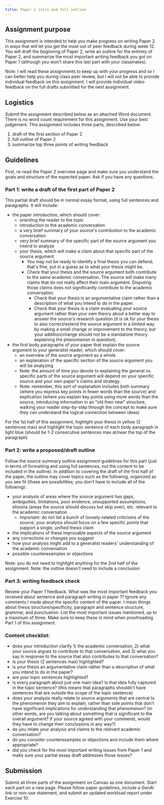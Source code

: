 ```yaml
---
title: Paper 2 intro and full outline
---
```


## Assignment purpose

This assignment is intended to help you make progress on writing Paper 2 in ways that will let you get the most out of peer feedback during week 12. You will draft the beginning of Paper 2, write an outline for the entirety of Paper 2, and summarize the most important writing feedback you got on Paper 1 (although you won't share this last part with your classmates).

Note: I will read these assignments to keep up with your progress and so I can better help you during class peer review, but I will not be able to provide individual feedback on this assignment. I will provide individual video feedback on the full drafts submitted for the next assignment.

## Logistics

Submit the assignment described below as an attached Word document.
There is no word count requirement for this assignment. Use your best judgement.
This assignment includes three parts, described below:

1. draft of the first section of Paper 2
2. full outline of Paper 2
3. summarize top three points of writing feedback

## Guidelines

First, re-read the Paper 2 overview page and make sure you understand the goals and structure of the expected paper. Ask if you have any questions.

### Part 1: write a draft of the first part of Paper 2

This partial draft should be in normal essay format, using full sentences and paragraphs. It will include:

- the paper introduction, which should cover:
	- orienting the reader to the topic
	- introduction to the academic conversation
	- a very brief summary of your source's contribution to the academic conversation
	- very brief summary of the specific part of the source argument you intend to analyze
	- your thesis, which will make a claim about that specific part of the source argument
		- You may not be ready to identify a final thesis you can defend; that's fine, put in a guess as to what your thesis might be.
		- Check that your thesis and the source argument both contribute to the same academic conversation. The source will make many claims that do not really affect their main argument. Disputing those claims does not significantly contribute to the academic conversation.
			- Check that your thesis is an argumentative claim rather than a description of what you intend to do in the paper.
			- Check that your thesis is a claim evaluating your source argument rather than your own theory about a better way to answer the source's research question (it is ok for your thesis to also correct/extend the source argument in a limited way by making a small change or improvement to the theory, but your addition/change should not be a standalone theory explaining the phenomenon in question).
- the first body paragraphs of your paper that explain the source argument to your generalist reader, which should cover:
	- an overview of the source argument as a whole
	- an explanation of the specific section of the source argument you will be analyzing
	- Note: the amount of time you devote to explaining the general vs. specific parts of the source argument will depend on your specific source and your own paper's claims and strategy.
	- Note: remember, this sort of explanation includes both summary (where you express key points in fewer words than the source) and explication (where you explain key points using more words than the source, introducing information in an "old then new" structure, walking your reader step-by-step through the concept to make sure they can understand the logical connection between ideas)

For the 1st half of this assignment, highlight your thesis in yellow (2 sentences max) and highlight the topic sentence of each body paragraph in light blue (should be 1-2 consecutive sentences max at/near the top of the paragraph)

### Part 2: write a proposed/draft outline

Follow the source summary outline assignment guidelines for this part (just in terms of formatting and using full sentences, not the content to be included in the outline). In addition to covering the draft of the first half of the paper, the outline may cover topics such as the following, organized as you see fit (these are possibilities; you don't have to include all of the following):

- your analysis of areas where the source argument has gaps, ambiguities, limitations, poor evidence, unsupported assumptions, elisions (areas the source should discuss but skip over), etc. relevant to the academic conversation
	- Important: do not list a bunch of loosely-related criticisms of the source; your analysis should focus on a few specific points that support a single, unified thesis claim
- the implications of these improvable aspects of the source argument
- any corrections or changes you suggest
- how your analysis might add to a generalist readers' understanding of the academic conversation
- possible counterexamples or objections

Note: you do not need to highlight anything for the 2nd half of the assignment.
Note: the outline doesn't need to include a conclusion

### Part 3: writing feedback check

Review your Paper 1 feedback. What was the most important feedback you received about sentence and paragraph writing in paper 1? Ignore any comments I made about the specific content of the paper. I mean things about thesis structure/specificity, paragraph and sentence structure, grammar, and punctuation.
List the most important issues mentioned, up to a maximum of three. Make sure to keep these in mind when proofreading Part 1 of this assignment.

### Content checklist:

- does your introduction clarify 1) the academic conversation, 2) what your source argues to contribute to that conversation, and 3) what you say in response to the source that also contributes to that conversation?
- is your thesis (2 sentences max) highlighted?
- is your thesis an argumentative claim rather than a description of what you intend to do in the paper?
- are your topic sentences highlighted?
- is every paragraph about just one main idea? Is that idea fully captured in the topic sentence? (this means that paragraphs shouldn't have sentences that are outside the scope of the topic sentence)
- does your analysis really relate to source arguments that are central to the phenomenon they aim to explain, rather than side points that don't have significant implications for understanding that phenomenon? (in other words, are you talking about something that is significant to the overall argument? if your source agreed with your comments, would they have to change their conclusions in any way?)
- do you relate your analysis and claims to the relevant academic conversation?
- do you consider counterexamples or objections and include them where appropriate?
- did you check for the most important writing issues from Paper 1 and make sure your partial essay draft addresses those issues?

## Submission

Submit all three parts of the assignment on Canvas as one document. Start each part on a new page. Please follow paper guidelines, include a GenAI link or non-use statement, and submit an updated workload report under Exercise 10.
